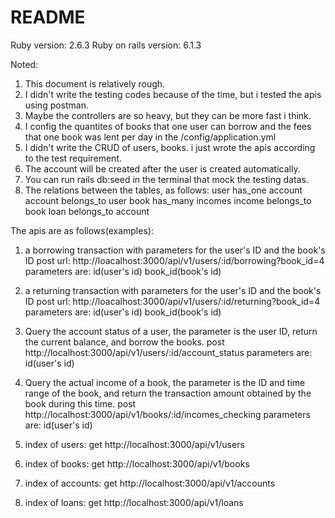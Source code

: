 # README

Ruby version: 2.6.3
Ruby on rails version: 6.1.3

Noted: 
1. This document is relatively rough.
2. I didn't write the testing codes because of the time, but i tested the apis using postman.
3. Maybe the controllers are so heavy, but they can be more fast i think.
4. I config the quantites of books that one user can borrow and the fees that one book was lent per day in the   /config/application.yml
5. I didn't write the CRUD of users, books. i just wrote the apis according to the test requirement.
6. The account will be created after the user is created automatically.
7. You can run rails db:seed in the terminal that mock the testing datas.
8. The relations between the tables, as follows:
  user has_one account
  account belongs_to user
  book has_many incomes
  income belongs_to book
  loan belongs_to account


The apis are as follows(examples):
1. a borrowing transaction with parameters for the user's ID and the book's ID
   post url: http://loacalhost:3000/api/v1/users/:id/borrowing?book_id=4
   parameters are: 
          id(user's id)
          book_id(book's id)

2. a returning transaction with parameters for the user's ID and the book's ID
   post url: http://loacalhost:3000/api/v1/users/:id/returning?book_id=4
   parameters are: 
          id(user's id)
          book_id(book's id)

3. Query the account status of a user, the parameter is the user ID, return the current     balance, and borrow the books.
   post http://localhost:3000/api/v1/users/:id/account_status
   parameters are: 
          id(user's id)

4. Query the actual income of a book, the parameter is the ID and time range of the book, and return the transaction amount obtained by the book during this time.
  post http://localhost:3000/api/v1/books/:id/incomes_checking
  parameters are: 
          id(user's id)
5. index of users:
   get http://localhost:3000/api/v1/users

6. index of books:
   get http://localhost:3000/api/v1/books

7. index of accounts:
   get http://localhost:3000/api/v1/accounts

8. index of loans:
   get http://localhost:3000/api/v1/loans